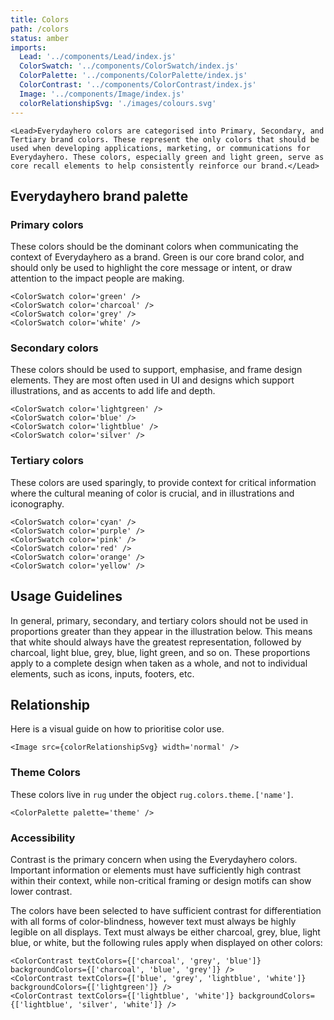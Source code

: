 ```yaml
---
title: Colors
path: /colors
status: amber
imports:
  Lead: '../components/Lead/index.js'
  ColorSwatch: '../components/ColorSwatch/index.js'
  ColorPalette: '../components/ColorPalette/index.js'
  ColorContrast: '../components/ColorContrast/index.js'
  Image: '../components/Image/index.js'
  colorRelationshipSvg: './images/colours.svg'
---
```


```render html
<Lead>Everydayhero colors are categorised into Primary, Secondary, and Tertiary brand colors. These represent the only colors that should be used when developing applications, marketing, or communications for Everydayhero. These colors, especially green and light green, serve as core recall elements to help consistently reinforce our brand.</Lead>
```

## Everydayhero brand palette

### Primary colors

These colors should be the dominant colors when communicating the context of Everydayhero as a brand. Green is our core brand color, and should only be used to highlight the core message or intent, or draw attention to the impact people are making.

```render html
<ColorSwatch color='green' />
<ColorSwatch color='charcoal' />
<ColorSwatch color='grey' />
<ColorSwatch color='white' />
```

### Secondary colors

These colors should be used to support, emphasise, and frame design elements. They are most often used in UI and designs which support illustrations, and as accents to add life and depth.

```render html
<ColorSwatch color='lightgreen' />
<ColorSwatch color='blue' />
<ColorSwatch color='lightblue' />
<ColorSwatch color='silver' />
```

### Tertiary colors

These colors are used sparingly, to provide context for critical information where the cultural meaning of color is crucial, and in illustrations and iconography.

```render html
<ColorSwatch color='cyan' />
<ColorSwatch color='purple' />
<ColorSwatch color='pink' />
<ColorSwatch color='red' />
<ColorSwatch color='orange' />
<ColorSwatch color='yellow' />
```

## Usage Guidelines

In general, primary, secondary, and tertiary colors should not be used in proportions greater than they appear in the illustration below. This means that white should always have the greatest representation, followed by charcoal, light blue, grey, blue, light green, and so on. These proportions apply to a complete design when taken as a whole, and not to individual elements, such as icons, inputs, footers, etc.  

## Relationship

Here is a visual guide on how to prioritise color use.

```render html
<Image src={colorRelationshipSvg} width='normal' />
```

### Theme Colors

These colors live in `rug` under the object `rug.colors.theme.['name']`.

```render html
<ColorPalette palette='theme' />
```

### Accessibility
Contrast is the primary concern when using the Everydayhero colors. Important information or elements must have sufficiently high contrast within their context, while non-critical framing or design motifs can show lower contrast.

The colors have been selected to have sufficient contrast for differentiation with all forms of color-blindness, however text must always be highly legible on all displays. Text must always be either charcoal, grey, blue, light blue, or white, but the following rules apply when displayed on other colors:


```render html
<ColorContrast textColors={['charcoal', 'grey', 'blue']} backgroundColors={['charcoal', 'blue', 'grey']} />
<ColorContrast textColors={['blue', 'grey', 'lightblue', 'white']} backgroundColors={['lightgreen']} />
<ColorContrast textColors={['lightblue', 'white']} backgroundColors={['lightblue', 'silver', 'white']} />
```
